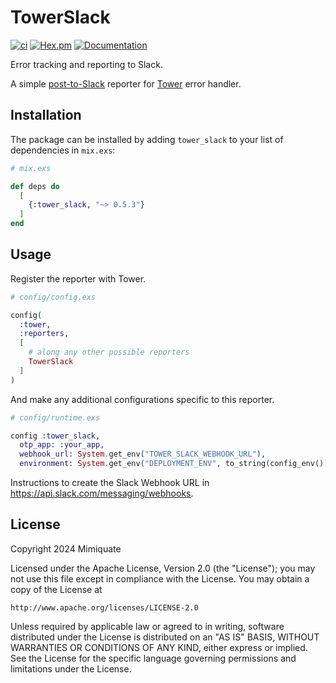 # TowerSlack

[![ci](https://github.com/mimiquate/tower_slack/actions/workflows/ci.yml/badge.svg?branch=main)](https://github.com/mimiquate/tower_slack/actions?query=branch%3Amain)
[![Hex.pm](https://img.shields.io/hexpm/v/tower_slack.svg)](https://hex.pm/packages/tower_slack)
[![Documentation](https://img.shields.io/badge/Documentation-purple.svg)](https://hexdocs.pm/tower_slack)

Error tracking and reporting to Slack.

A simple [post-to-Slack](https://api.slack.com/messaging/webhooks) reporter for [Tower](https://github.com/mimiquate/tower) error handler.

## Installation

The package can be installed by adding `tower_slack` to your list of dependencies in `mix.exs`:

```elixir
# mix.exs

def deps do
  [
    {:tower_slack, "~> 0.5.3"}
  ]
end
```

## Usage

Register the reporter with Tower.

```elixir
# config/config.exs

config(
  :tower,
  :reporters,
  [
    # along any other possible reporters
    TowerSlack
  ]
)
```

And make any additional configurations specific to this reporter.

```elixir
# config/runtime.exs

config :tower_slack,
  otp_app: :your_app,
  webhook_url: System.get_env("TOWER_SLACK_WEBHOOK_URL"),
  environment: System.get_env("DEPLOYMENT_ENV", to_string(config_env()))
```

Instructions to create the Slack Webhook URL in https://api.slack.com/messaging/webhooks.

## License

Copyright 2024 Mimiquate

Licensed under the Apache License, Version 2.0 (the "License");
you may not use this file except in compliance with the License.
You may obtain a copy of the License at

    http://www.apache.org/licenses/LICENSE-2.0

Unless required by applicable law or agreed to in writing, software
distributed under the License is distributed on an "AS IS" BASIS,
WITHOUT WARRANTIES OR CONDITIONS OF ANY KIND, either express or implied.
See the License for the specific language governing permissions and
limitations under the License.
